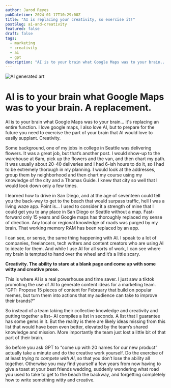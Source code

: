 ```yaml
---
author: Jarod Reyes
pubDatetime: 2024-01-17T10:29:00Z
title: "AI is replacing your creativity, so exercise it!"
postSlug: ai-and-creativity
featured: false
draft: false
tags:
  - marketing
  - creativity
  - ai
  - gpt
description: "AI is to your brain what Google Maps was to your brain... it's replacing an entire function. I love google maps, I also love AI, but to prepare for the future you need to exercise the part of your brain that AI would love to easily supplant..."
---
```


![AI generated art](/creativity.png "AI-generated art of van and flowers")

# AI is to your brain what Google Maps was to your brain. A replacement.

AI is to your brain what Google Maps was to your brain... it's replacing an entire function. I love google maps, I also love AI, but to prepare for the future you need to exercise the part of your brain that AI would love to easily supplant. Creativity.

Some background, one of my jobs in college in Seattle was delivering flowers. It was a great job, but that’s another post. I would show-up to the warehouse at 6am, pick up the flowers and the van, and then chart my path. It was usually about 20-40 deliveries and I had 6-ish hours to do it, so I had to be extremely thorough in my planning. I would look at the addresses, group them by neighborhood and then chart my course using my knowledge of the city and a Thomas Guide. I knew that city so well that I would look down only a few times.

I learned how to drive in San Diego, and at the age of seventeen could tell you the back-way to get to the beach that would surpass traffic, hell I was a living waze app. Point is… I used to consider it a strength of mine that I could get you to any place in San Diego or Seattle without a map. Fast-forward only 15 years and Google maps has thoroughly replaced my sense of direction. Any local or regional knowledge of roads was purged by my brain. That working memory RAM has been replaced by an app.

I can see, or sense, the same thing happening with AI. I speak to a lot of companies, freelancers, tech writers and content creators who are using AI to ideate for them. And while I use AI for all sorts of work, I can see where my brain is tempted to hand over the wheel and it’s a little scary.

**Creativity. The ability to stare at a blank page and come up with some witty and creative prose.**

This is where AI is a real powerhouse and time saver. I just saw a tiktok promoting the use of AI to generate content ideas for a marketing team. “GPT: Propose 15 pieces of content for February that build on popular memes, but turn them into actions that my audience can take to improve their brands?”

So instead of a team taking their collective knowledge and creativity and putting together a list– AI compiles a list in seconds. A list that I guarantee has some gems in it. But the reality is there are likely ideas missing from this list that would have been even better, elevated by the team’s shared knowledge and mission. More importantly the team just lost a little bit of that part of their brain.

So before you ask GPT to “come up with 20 names for our new product” actually take a minute and do the creative work yourself. Do the exercise of at least _trying to compete with AI_, so that you don’t lose the ability all together. Otherwise you may find yourself a few years from now having to give a toast at your best friends wedding, suddenly wondering what road you used to take to get to the beach the backway, and forgetting completely how to write something witty and creative.
